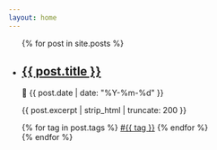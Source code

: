 ```yaml
---
layout: home
---
```


<ul class="post-list">
  {% for post in site.posts %}
    <li class="post-item">
      <h2 class="post-title">
        <a href="{{ post.url }}">{{ post.title }}</a>
      </h2>
      <div class="post-meta">
        <span>📅 {{ post.date | date: "%Y-%m-%d" }}</span>
      </div>
      <p class="post-excerpt">{{ post.excerpt | strip_html | truncate: 200 }}</p>
      <div class="post-tags">
        {% for tag in post.tags %}
          <a href="{{ '/tag/' | append: tag | relative_url }}" class="tag">#{{ tag }}</a>
        {% endfor %}
      </div>
    </li>
  {% endfor %}
</ul>
